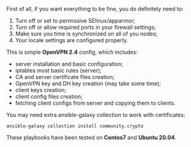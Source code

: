 First of all, if you want everything to be fine, you do definitely need to:
1) Turn off or set to permissive SElinux/apparmor;
2) Turn off or allow required ports in your firewall settings;
3) Make sure you time is synchronized on all of you nodes;
4) Your locale settings are configured properly.

This is simple **OpenVPN 2.4** config, which includes: 
 - server installation and basic configuration;
 - iptables most basic rules (server);
 - CA and server certificate files creation; 
 - OpenVPN key and DH key creation (may take some time);
 - client keys creation;
 - client config files creation;
 - fetching client configs from server and copying them to clients.
 
You may need extra ansible-galaxy collection to work with certificates:
```
ansible-galaxy collection install community.crypto
```

These playbooks have been tested on **Centos7** and **Ubuntu 20.04**.